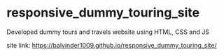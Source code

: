 # responsive_dummy_touring_site
Developed dummy tours and travels website using HTML, CSS and JS

site link: https://balvinder1009.github.io/responsive_dummy_touring_site/
